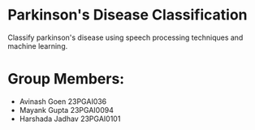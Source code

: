 # Parkinson's Disease Classification

Classify parkinson's disease using speech processing techniques and machine learning.

# Group Members:
- Avinash Goen 23PGAI036
- Mayank Gupta 23PGAI0094
- Harshada Jadhav 23PGAI0101